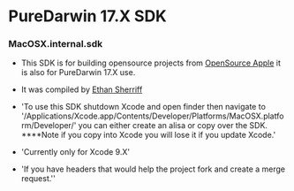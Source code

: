 # PureDarwin 17.X SDK
### MacOSX.internal.sdk 

* This SDK is for building opensource projects from [OpenSource Apple](https://opensource.apple.com/release/macos-10133.html) it is also for PureDarwin 17.X use. 

* It was compiled by [Ethan Sherriff](https://github.com/libsystem-ethan)

* 'To use this SDK shutdown Xcode and open finder then navigate to '/Applications/Xcode.app/Contents/Developer/Platforms/MacOSX.platform/Developer/' 
you can either create an alisa or copy over the SDK. ****Note if you copy into Xcode you will lose it if you update Xcode.'

* 'Currently only for Xcode 9.X' 

* 'If you have headers that would help the project fork and create a merge request.''

